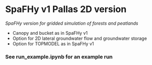 # SpaFHy v1 Pallas 2D version

*SpaFHy version for gridded simulation of forests and peatlands*

 - Canopy and bucket as in SpaFHy v1
 - Option for 2D lateral groundwater flow and groundwater storage
 - Option for TOPMODEL as in SpaFHy v1

### See run_example.ipynb for an example run